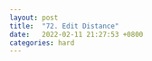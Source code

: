 ```yaml
---
layout: post
title:  "72. Edit Distance"
date:   2022-02-11 21:27:53 +0800
categories: hard
---
```

